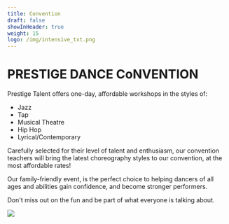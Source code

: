 ```yaml
---
title: Convention
draft: false
showInHeader: true
weight: 15
logo: /img/intensive_txt.png
---
```

# PRESTIGE DANCE CoNVENTION

Prestige Talent offers one-day, affordable workshops in the styles of:

* Jazz
* Tap
* Musical Theatre
* Hip Hop
* Lyrical/Contemporary

Carefully selected for their level of talent and enthusiasm, our convention teachers will bring the latest choreography styles to our convention, at the most affordable rates! 

Our family-friendly event, is the perfect choice to helping dancers of all ages and abilities gain confidence, and become stronger performers. 

Don't miss out on the fun and be part of what everyone is talking about. 

![](img/copy-of-feed-the-homeless-flyer-made-with-postermywall-2.jpg)